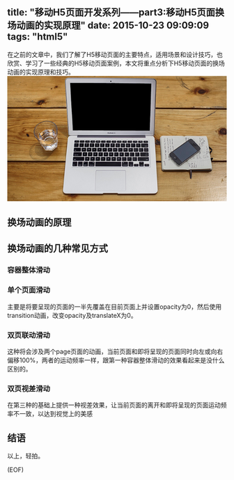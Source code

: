 title: "移动H5页面开发系列——part3:移动H5页面换场动画的实现原理"
date: 2015-10-23 09:09:09
tags: "html5"
---
在之前的文章中，我们了解了H5移动页面的主要特点，适用场景和设计技巧，也欣赏、学习了一些经典的H5移动页面案例，本文将重点分析下H5移动页面的换场动画的实现原理和技巧。
![genie.github.io](/assets/57.png)
<!--more--> 

## 换场动画的原理


## 换场动画的几种常见方式

### 容器整体滑动


### 单个页面滑动
主要是将要呈现的页面的一半先覆盖在目前页面上并设置opacity为0，然后使用transition动画，改变opacity及translateX为0。


### 双页联动滑动
这种将会涉及两个page页面的动画，当前页面和即将呈现的页面同时向左或向右偏移100%，两者的运动频率一样，跟第一种容器整体滑动的效果看起来是没什么区别的。

### 双页视差滑动
在第三种的基础上提供一种视差效果，让当前页面的离开和即将呈现的页面运动频率不一致，以达到视觉上的美感


## 结语


以上，轻拍。

(EOF)
